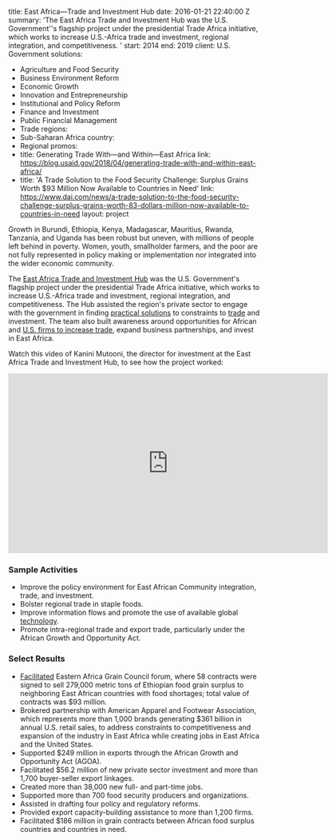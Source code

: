 
title: East Africa—Trade and Investment Hub
date: 2016-01-21 22:40:00 Z
summary: 'The East Africa Trade and Investment Hub was the U.S. Government''s flagship
  project under the presidential Trade Africa initiative, which works to increase
  U.S.-Africa trade and investment, regional integration, and competitiveness. '
start: 2014
end: 2019
client: U.S. Government
solutions:
- Agriculture and Food Security
- Business Environment Reform
- Economic Growth
- Innovation and Entrepreneurship
- Institutional and Policy Reform
- Finance and Investment
- Public Financial Management
- Trade
regions:
- Sub-Saharan Africa
country:
- Regional
promos:
- title: Generating Trade With—and Within—East Africa
  link: https://blog.usaid.gov/2018/04/generating-trade-with-and-within-east-africa/
- title: 'A Trade Solution to the Food Security Challenge: Surplus Grains Worth $93
    Million Now Available to Countries in Need'
  link: https://www.dai.com/news/a-trade-solution-to-the-food-security-challenge-surplus-grains-worth-83-dollars-million-now-available-to-countries-in-need
layout: project


Growth in Burundi, Ethiopia, Kenya, Madagascar, Mauritius, Rwanda, Tanzania, and Uganda has been robust but uneven, with millions of people left behind in poverty. Women, youth, smallholder farmers, and the poor are not fully represented in policy making or implementation nor integrated into the wider economic community.

The [East Africa Trade and Investment Hub](https://eatradehub.nationbuilder.com/) was the U.S. Government's flagship project under the presidential Trade Africa initiative, which works to increase U.S.-Africa trade and investment, regional integration, and competitiveness. The Hub assisted the region's private sector to engage with the government in finding [practical solutions](https://blog.usaid.gov/2018/04/generating-trade-with-and-within-east-africa/) to constraints to [trade](https://magic.piktochart.com/output/5281453-why-trade-shows-pvh) and investment. The team also built awareness around opportunities for African and [U.S. firms to increase trade](https://www.youtube.com/watch?v=ghZzsovQblU), expand business partnerships, and invest in East Africa.

Watch this video of Kanini Mutooni, the director for investment at the East Africa Trade and Investment Hub, to see how the project worked:
<iframe src="https://player.vimeo.com/video/215195467" width="640" height="360" frameborder="0" webkitallowfullscreen mozallowfullscreen allowfullscreen></iframe>

### Sample Activities

* Improve the policy environment for East African Community integration, trade, and investment.
* Bolster regional trade in staple foods.
* Improve information flows and promote the use of available global [technology](https://www.usaid.gov/results-data/success-stories/thresher-move-young-innovator-reduces-harvest-losses-boosts-food).
* Promote intra-regional trade and export trade, particularly under the African Growth and Opportunity Act.

### Select Results

* [Facilitated](https://www.dai.com/news/a-trade-solution-to-the-food-security-challenge-surplus-grains-worth-83-dollars-million-now-available-to-countries-in-need) Eastern Africa Grain Council forum, where 58 contracts were signed to sell 279,000 metric tons of Ethiopian food grain surplus to neighboring East African countries with food shortages; total value of contracts was $93 million.
* Brokered partnership with American Apparel and Footwear Association, which represents more than 1,000 brands generating $361 billion in annual U.S. retail sales, to address constraints to competitiveness and expansion of the industry in East Africa while creating jobs in East Africa and the United States.
* Supported $249 million in exports through the African Growth and Opportunity Act (AGOA).
* Facilitated $56.2 million of new private sector investment and more than 1,700 buyer-seller export linkages.
* Created more than 38,000 new full- and part-time jobs.
* Supported more than 700 food security producers and organizations.
* Assisted in drafting four policy and regulatory reforms.
* Provided export capacity-building assistance to more than 1,200 firms.
* Facilitated $186 million in grain contracts between African food surplus countries and countries in need.
